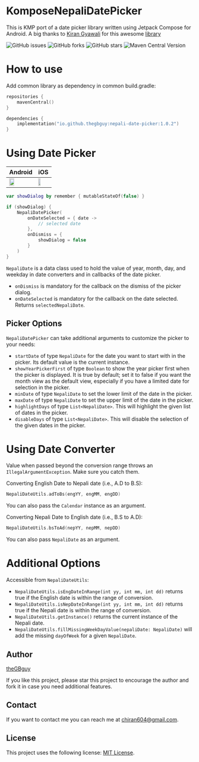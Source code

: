 # KomposeNepaliDatePicker

This is KMP port of a date picker library written using Jetpack Compose for Android. A big thanks
to [Kiran Gyawali](https://github.com/keyrunHORNET) for
this awesome [library](https://github.com/keyrunHORNET/composeNepaliDatePicker)

![GitHub issues](https://img.shields.io/github/issues/theGBguy/KomposeNepaliDatePicker?style=for-the-badge)
![GitHub forks](https://img.shields.io/github/forks/theGBguy/KomposeNepaliDatePicker?style=for-the-badge)
![GitHub stars](https://img.shields.io/github/stars/theGBguy/KomposeNepaliDatePicker?style=for-the-badge)
![Maven Central Version](https://img.shields.io/maven-central/v/io.github.thegbguy/nepali-date-picker?style=for-the-badge)

# How to use

Add common library as dependency in common build.gradle:

```kotlin
repositories {
    mavenCentral()
}

dependencies {
    implementation("io.github.thegbguy:nepali-date-picker:1.0.2")
}
```

# Using Date Picker

| Android 	                                                                                                                                   | iOS  	                                                                                                                                    |
|---------------------------------------------------------------------------------------------------------------------------------------------|-------------------------------------------------------------------------------------------------------------------------------------------|
| <img src="https://github.com/theGBguy/KomposeNepaliDatePicker/assets/25641763/29557728-c1d5-415e-97bc-da04c24eeb45" width="45%"></img>    	 | <img src="https://github.com/theGBguy/KomposeNepaliDatePicker/assets/25641763/e184182c-a24d-4100-9c6f-c1626cea83be" width="45%"></img>  	 |

```kotlin
var showDialog by remember { mutableStateOf(false) }

if (showDialog) {
    NepaliDatePicker(
        onDateSelected = { date ->
            // selected date
        },
        onDismiss = {
            showDialog = false
        }
    )
}
```

`NepaliDate` is a data class used to hold the value of year, month, day, and weekday in date converters and in callbacks
of the date picker.

- `onDismiss` is mandatory for the callback on the dismiss of the picker dialog.
- `onDateSelected` is mandatory for the callback on the date selected. Returns `selectedNepaliDate`.

## Picker Options

`NepaliDatePicker` can take additional arguments to customize the picker to your needs:

- `startDate` of type `NepaliDate` for the date you want to start with in the picker. Its default value is the current
  instance.
- `showYearPickerFirst` of type `Boolean` to show the year picker first when the picker is displayed. It is true by
  default; set it to false if you want the month view as the default view, especially if you have a limited date for
  selection in the picker.
- `minDate` of type `NepaliDate` to set the lower limit of the date in the picker.
- `maxDate` of type `NepaliDate` to set the upper limit of the date in the picker.
- `highlightDays` of type `List<NepaliDate>`. This will highlight the given list of dates in the picker.
- `disableDays` of type `List<NepaliDate>`. This will disable the selection of the given dates in the picker.

# Using Date Converter

Value when passed beyond the conversion range throws an `IllegalArgumentException`. Make sure you catch them.

Converting English Date to Nepali date (i.e., A.D to B.S):

```kotlin
NepaliDateUtils.adToBs(engYY, engMM, engDD)
```

You can also pass the `Calendar` instance as an argument.

Converting Nepali Date to English date (i.e., B.S to A.D):

```kotlin
NepaliDateUtils.bsToAd(nepYY, nepMM, nepDD)
```

You can also pass `NepaliDate` as an argument.

# Additional Options

Accessible from `NepaliDateUtils`:

- `NepaliDateUtils.isEngDateInRange(int yy, int mm, int dd)` returns true if the English date is within the range of
  conversion.
- `NepaliDateUtils.isNepDateInRange(int yy, int mm, int dd)` returns true if the Nepali date is within the range of
  conversion.
- `NepaliDateUtils.getInstance()` returns the current instance of the Nepali date.
- `NepaliDateUtils.fillMissingWeekDayValue(nepaliDate: NepaliDate)` will add the missing `dayOfWeek` for a
  given `NepaliDate`.

## Author

[theGBguy](https://github.com/theGBguy)

If you like this project, please star this project to encourage the author and fork it in case you need additional
features.

## Contact

If you want to contact me you can reach me at <chiran604@gmail.com>.

## License

This project uses the following
license: [MIT License](<https://github.com/theGBguy/KomposeNepaliDatePicker/blob/main/LICENSE>).